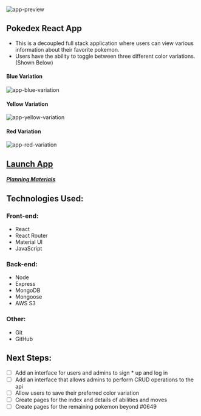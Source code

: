 ![app-preview](https://i.imgur.com/YejgQ3G.png)

## Pokedex React App

* This is a decoupled full stack application where users can view various information about their favorite pokemon.
* Users have the ability to toggle between three different color variations. (Shown Below)

#### Blue Variation
![app-blue-variation](https://i.imgur.com/ZN3NAeL.png)
#### Yellow Variation
![app-yellow-variation](https://i.imgur.com/vxL6TIS.png)
#### Red Variation
![app-red-variation](https://i.imgur.com/cqsuanQ.png)

## [Launch App](https://pokdex-react.netlify.app/)

##### [Planning Materials](https://trello.com/b/53fueOZ4/pokedex)

## Technologies Used:

### Front-end:

* React
* React Router
* Material UI
* JavaScript

### Back-end:

* Node
* Express
* MongoDB
* Mongoose
* AWS S3

### Other:

* Git
* GitHub

## Next Steps:

* [ ] Add an interface for users and admins to sign * up and log in
* [ ] Add an interface that allows admins to perform CRUD operations to the api
* [ ] Allow users to save their preferred color variation
* [ ] Create pages for the index and details of abilities and moves
* [ ] Create pages for the remaining pokemon beyond #0649